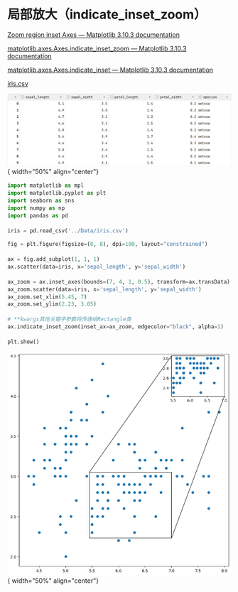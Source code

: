 # 局部放大（indicate_inset_zoom）

[Zoom region inset Axes — Matplotlib 3.10.3 documentation](https://matplotlib.org/stable/gallery/subplots_axes_and_figures/zoom_inset_axes.html#sphx-glr-gallery-subplots-axes-and-figures-zoom-inset-axes-py)

[matplotlib.axes.Axes.indicate_inset_zoom — Matplotlib 3.10.3 documentation](https://matplotlib.org/stable/api/_as_gen/matplotlib.axes.Axes.indicate_inset_zoom.html)

[matplotlib.axes.Axes.indicate_inset — Matplotlib 3.10.3 documentation](https://matplotlib.org/stable/api/_as_gen/matplotlib.axes.Axes.indicate_inset.html)

[iris.csv](../../../Data/iris.csv)

![img.png](../../../images/局部放大/img_1.png){ width="50%" align="center"}

```Python title="导入模块和数据准备" linenums="1"
import matplotlib as mpl
import matplotlib.pyplot as plt
import seaborn as sns
import numpy as np
import pandas as pd

iris = pd.read_csv('../Data/iris.csv')
```

```Python title="局部放大" linenums="1" hl_lines="12"
fig = plt.figure(figsize=(8, 8), dpi=100, layout="constrained")

ax = fig.add_subplot(1, 1, 1)
ax.scatter(data=iris, x='sepal_length', y='sepal_width')

ax_zoom = ax.inset_axes(bounds=(7, 4, 1, 0.5), transform=ax.transData)
ax_zoom.scatter(data=iris, x='sepal_length', y='sepal_width')
ax_zoom.set_xlim(5.45, 7)
ax_zoom.set_ylim(2.23, 3.05)

# **kwargs其他关键字参数将传递给Rectangle类
ax.indicate_inset_zoom(inset_ax=ax_zoom, edgecolor="black", alpha=1)

plt.show()
```

![img.png](../../../images/局部放大/img.png){ width="50%" align="center"}
